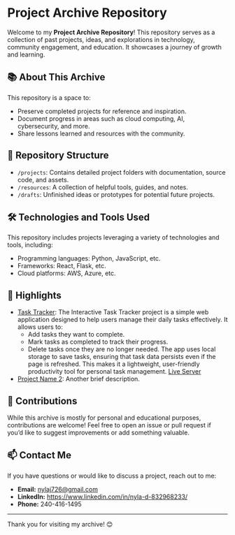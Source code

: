 # Project Archive Repository

Welcome to my **Project Archive Repository**! This repository serves as a collection of past projects, ideas, and explorations in technology, community engagement, and education. It showcases a journey of growth and learning.

## 📚 About This Archive

This repository is a space to:  
- Preserve completed projects for reference and inspiration.  
- Document progress in areas such as cloud computing, AI, cybersecurity, and more.  
- Share lessons learned and resources with the community.  

## 📂 Repository Structure

- `/projects`: Contains detailed project folders with documentation, source code, and assets.  
- `/resources`: A collection of helpful tools, guides, and notes.  
- `/drafts`: Unfinished ideas or prototypes for potential future projects.  

## 🛠️ Technologies and Tools Used

This repository includes projects leveraging a variety of technologies and tools, including:  
- Programming languages: Python, JavaScript, etc.  
- Frameworks: React, Flask, etc.  
- Cloud platforms: AWS, Azure, etc.  

## 🌟 Highlights

- [Task Tracker](https://github.com/nylaj726/Nyla-D-s-Project-Archive/tree/main/Task%20Tracker):
  The Interactive Task Tracker project is a simple web application designed to help users manage their daily tasks effectively. It allows users to:
  - Add tasks they want to complete.
  - Mark tasks as completed to track their progress.
  - Delete tasks once they are no longer needed.
  The app uses local storage to save tasks, ensuring that task data persists even if the page is refreshed. This makes it a lightweight, user-friendly productivity tool for personal task management.
  [Live Server](http://127.0.0.1:5500/Task%20Tracker/index.html)
- [Project Name 2](link-to-project-folder): Another brief description.  

## 🤝 Contributions

While this archive is mostly for personal and educational purposes, contributions are welcome! Feel free to open an issue or pull request if you’d like to suggest improvements or add something valuable.

## 📫 Contact Me

If you have questions or would like to discuss a project, reach out to me:  
- **Email:** nylaj726@gmail.com  
- **LinkedIn:** https://www.linkedin.com/in/nyla-d-832968233/  
- **Phone:** 240-416-1495  

---

Thank you for visiting my archive! 😊
